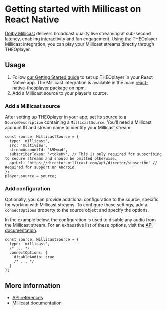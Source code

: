 # Getting started with Millicast on React Native

[Dolby Millicast](https://dolby.io/products/real-time-streaming/) delivers broadcast quality live streaming
at sub-second latency, enabling interactivity and fan engagement.
Using the THEOplayer Millicast integration, you can play your Millicast streams directly through THEOplayer.

## Usage

1. Follow [our Getting Started guide](./getting-started.md) to set up THEOplayer in your React Native app.
   The Millicast integration is available in the main [react-native-theoplayer](https://www.npmjs.com/package/react-native-theoplayer) package on npm.
2. Add a Millicast source to your player's source.

### Add a Millicast source

After setting up THEOplayer in your app, set its source to a `SourceDescription` containing a `MillicastSource`.
You'll need a Millicast account ID and stream name to identify your Millicast stream:

```tsx
const source: MillicastSource = {
  type: 'millicast',
  src: 'multiview',
  streamAccountId: 'k9Mwad',
  subscriberToken: '<token>', // This is only required for subscribing to secure streams and should be omitted otherwise.
  apiUrl: 'https://director.millicast.com/api/director/subscribe' // Required for support on Android
};
player.source = source;
```

### Add configuration

Optionally, you can provide additional configuration to the source, specific for working with Millicast streams. To
configure these settings, add a `connectOptions` property to the source object and specify the options.

In the example below, the configuration is used to disable any audio from the Millicast stream.
For an exhaustive list of these options, visit the
[API documentation](https://theoplayer.github.io/react-native-theoplayer/api/interfaces/MillicastConnectOptions.html).

```tsx
const source: MillicastSource = {
  type: 'millicast',
  /* ... */
  connectOptions: {
    disableAudio: true
    /* ... */
  }
};
```

## More information

- [API references](https://theoplayer.github.io/react-native-theoplayer/api/interfaces/MillicastSource.html)
- [Millicast documentation](https://docs.dolby.io/streaming-apis/docs/)
